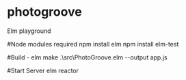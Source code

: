 # photogroove
Elm playground

#Node modules required 
npm install elm
npm install elm-test


#Build - 
elm make .\src\PhotoGroove.elm --output app.js

#Start Server 
elm reactor


